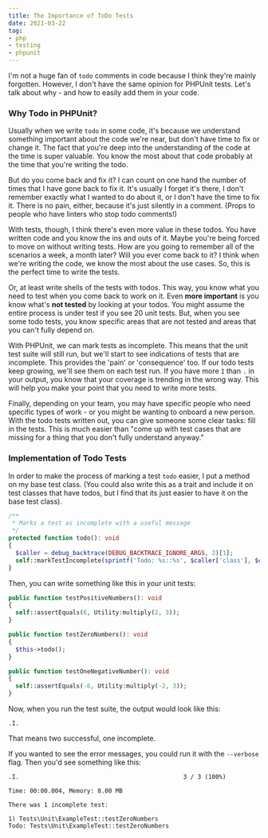 ```yaml
---
title: The Importance of ToDo Tests
date: 2021-03-22
tag:
- php
- testing
- phpunit
---
```

I'm not a huge fan of `todo` comments in code because I think they're mainly forgotten. However, I don't have the same opinion for PHPUnit tests.  Let's talk about why - and how to easily add them in your code.

<!--more-->

### Why Todo in PHPUnit?

Usually when we write `todo` in some code, it's because we understand something important about the code we're near, but don't have time to fix or change it.  The fact that you're deep into the understanding of the code at the time is super valuable.  You know the most about that code probably at the time that you're writing the todo.

But do you come back and fix it? I can count on one hand the number of times that I have gone back to fix it. It's usually I forget it's there, I don't remember exactly what I wanted to do about it, or I don't have the time to fix it.  There is no pain, either, because it's just silently in a comment. (Props to people who have linters who stop todo comments!)

With tests, though, I think there's even more value in these todos.  You have written code and you know the ins and outs of it. Maybe you're being forced to move on without writing tests.  How are you going to remember all of the scenarios a week, a month later?  Will you ever come back to it?  I think when we're writing the code, we know the most about the use cases. So, this is the perfect time to write the tests.

Or, at least write shells of the tests with todos.  This way, you know what you need to test when you come back to work on it. Even **more important** is you know what's **not tested** by looking at your todos.  You might assume the entire process is under test if you see 20 unit tests. But, when you see some todo tests, you know specific areas that are not tested and areas that you can't fully depend on.

With PHPUnit, we can mark tests as incomplete.  This means that the unit test suite will still run, but we'll start to see indications of tests that are incomplete.  This provides the 'pain' or 'consequence' too.  If our todo tests keep growing, we'll see them on each test run.  If you have more `I` than `.` in your output, you know that your coverage is trending in the wrong way.  This will help you make your point that you need to write more tests.

Finally, depending on your team, you may have specific people who need specific types of work - or you might be wanting to onboard a new person.  With the todo tests written out, you can give someone some clear tasks: fill in the tests.  This is much easier than "come up with test cases that are missing for a thing that you don't fully understand anyway."

### Implementation of Todo Tests

In order to make the process of marking a test `todo` easier, I put a method on my base test class. (You could also write this as a trait and include it on test classes that have todos, but I find that its just easier to have it on the base test class).

```php
/**
 * Marks a test as incomplete with a useful message
 */
protected function todo(): void
{
  $caller = debug_backtrace(DEBUG_BACKTRACE_IGNORE_ARGS, 2)[1];
  self::markTestIncomplete(sprintf('Todo: %s::%s', $caller['class'], $caller['function']));
}
```

Then, you can write something like this in your unit tests:

```php
public function testPositiveNumbers(): void
{
  self::assertEquals(6, Utility:multiply(2, 3));
}

public function testZeroNumbers(): void
{
  $this->todo();
}

public function testOneNegativeNumber(): void
{
  self::assertEquals(-6, Utility:multiply(-2, 3));
}
```

Now, when you run the test suite, the output would look like this:

```
.I.
```

That means two successful, one incomplete.

If you wanted to see the error messages, you could run it with the `--verbose` flag.  Then you'd see something like this:

```
.I.                                              3 / 3 (100%)

Time: 00:00.004, Memory: 8.00 MB

There was 1 incomplete test:

1) Tests\Unit\ExampleTest::testZeroNumbers
Todo: Tests\Unit\ExampleTest::testZeroNumbers
```
